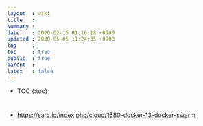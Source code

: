```yaml
---
layout  : wiki
title   : 
summary : 
date    : 2020-02-15 01:16:18 +0900
updated : 2020-05-05 11:24:35 +0900
tag     : 
toc     : true
public  : true
parent  : 
latex   : false
---
```

* TOC
{:toc}

# 
- https://sarc.io/index.php/cloud/1680-docker-13-docker-swarm

# 
